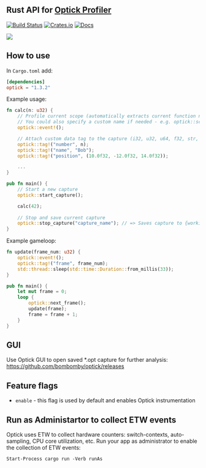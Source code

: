 ## Rust API for [Optick Profiler](https://github.com/bombomby/optick)
[![Build Status](https://github.com/bombomby/optick-rs/workflows/Rust/badge.svg)](https://github.com/bombomby/optick-rs/actions?workflow=Rust)
[![Crates.io](https://img.shields.io/crates/v/optick.svg)](https://crates.io/crates/optick)
[![Docs](https://docs.rs/optick/badge.svg)](https://docs.rs/optick)

![](https://optick.dev/images/screenshots/optick/Optick.png)

## How to use

In `Cargo.toml` add:

```toml
[dependencies]
optick = "1.3.2"
```

Example usage:

```rust
fn calc(n: u32) {
	// Profile current scope (automatically extracts current function name)
	// You could also specify a custom name if needed - e.g. optick::scope!("calc");
	optick::event!();

	// Attach custom data tag to the capture (i32, u32, u64, f32, str, vec3)
	optick::tag!("number", n);
	optick::tag!("name", "Bob");
	optick::tag!("position", (10.0f32, -12.0f32, 14.0f32));

	...
}

pub fn main() {
	// Start a new capture
	optick::start_capture();

	calc(42);
	
	// Stop and save current capture 
	optick::stop_capture("capture_name"); // => Saves capture to {working_dir}/capture_name(date-time).opt
}
```

Example gameloop:

```rust
fn update(frame_num: u32) {
    optick::event!();
    optick::tag!("frame", frame_num);
    std::thread::sleep(std::time::Duration::from_millis(33));
}

pub fn main() {
    let mut frame = 0; 
    loop {
        optick::next_frame();
        update(frame);
        frame = frame + 1;
    }
}
```

## GUI

Use Optick GUI to open saved *.opt capture for further analysis:
https://github.com/bombomby/optick/releases

## Feature flags

- `enable` - this flag is used by default and enables Optick instrumentation

## Run as Administartor to collect ETW events
Optick uses ETW to collect hardware counters: switch-contexts, auto-sampling, CPU core utilization, etc.
Run your app as administrator to enable the collection of ETW events:
```
Start-Process cargo run -Verb runAs
```
